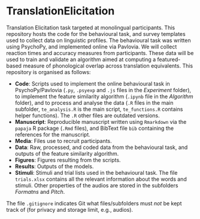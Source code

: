 # TranslationElicitation

Translation Elicitation task targeted at monolingual participants. This repository hosts the code for the behavioural task, and survey templates used to collect data on linguistic profiles. The behavioural task was written using PsychoPy, and implemented online via Pavlovia. We will collect reaction times and accuracy measures from participants. These data will be used to train and validate an algorithm aimed at computing a featured-based measure of phonological overlap across translation equivalents. This repository is organised as follows:

* **Code**: Scripts used to implement the online behavioural task in PsychoPy/Pavlovia (`.py`, `.psyexp` and `.js` files in the *Experiment* folder), to implement the feature similarity algorithm (`.ipynb` file in the *Algorithm* folder), and to process and analyse the data (`.R` files in the main subfolder, `te_analysis.R` is the main script, `te_functions.R` contains helper functions). The `.R` other files are outdated versions.
* **Manuscript**: Reproducible manuscript written using `Rmarkdown` via the `papaja` R package (`.Rmd` files), and BibText file `bib` containing the references for the manuscript.
* **Media**: Files use to recruit participants.
* **Data**: Raw, processed, and coded data from the behavioural task, and outputs of the feature similarity algorithm.
* **Figures**: Figures resulting from the scripts.
* **Results**: Outputs of the models.
* **Stimuli**: Stimuli and trial lists used in the behavioural task. The file `trials.xlsx` contains all the relevant information about the words and stimuli. Other properties of the audios are stored in the subfolders *Formatns* and *Pitch*.

The file `.gitignore` indicates Git what files/subfolders must *not* be kept track of (for privacy and storage limit, e.g., audios).

